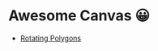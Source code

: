 # Awesome Canvas 😀

- [Rotating Polygons](https://github.com/Dev-JeromeBaek/awesome-web-styling/tree/master/canvas/rotating-polygons)
